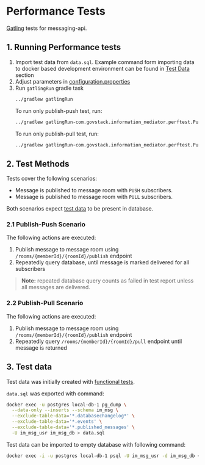 # Performance Tests

[Gatling](https://gatling.io/) tests for messaging-api.

## 1. Running Performance tests

1. Import test data from `data.sql`. Example command form importing data to docker based development environment can be
   found in [Test Data](#3-test-data) section
2. Adjust parameters in [configuration.properties](./src/gatling/resources/configuration.properties)
3. Run `gatlingRun` gradle task
    ```sh
    ../gradlew gatlingRun
    ```
   To run only publish-push test, run:
   ```sh
   ../gradlew gatlingRun-com.govstack.information_mediator.perftest.PublishPushSimulation
   ```
   To run only publish-pull test, run:
   ```sh
   ../gradlew gatlingRun-com.govstack.information_mediator.perftest.PublishPullSimulation
   ```

## 2. Test Methods

Tests cover the following scenarios:
- Message is published to message room with `PUSH` subscribers.
- Message is published to message room with `PULL` subscribers.

Both scenarios expect [test data](#3-test-data) to be present in database.

### 2.1 Publish-Push Scenario

The following actions are executed:
1. Publish message to message room using `/rooms/{memberId}/{roomId}/publish` endpoint
2. Repeatedly query database, until message is marked delivered for all subscribers

> **Note:** repeated database query counts as failed in test report unless all messages are delivered.

### 2.2 Publish-Pull Scenario

The following actions are executed:
1. Publish message to message room using `/rooms/{memberId}/{roomId}/publish` endpoint
2. Repeatedly query `/rooms/{memberId}/{roomId}/pull` endpoint until message is returned

## 3. Test data

Test data was initially created with [functional tests](../tests).

`data.sql` was exported with command:
```bash
docker exec -u postgres local-db-1 pg_dump \
  --data-only --inserts --schema im_msg \
  --exclude-table-data='*.databasechangelog*' \
  --exclude-table-data='*.events' \
  --exclude-table-data='*.published_messages' \
  -U im_msg_usr im_msg_db > data.sql
```

Test data can be imported to empty database with following command:
```bash
docker exec -i -u postgres local-db-1 psql -U im_msg_usr -d im_msg_db < data.sql
```
